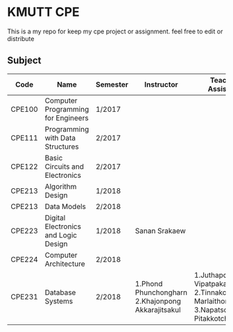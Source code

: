 # KMUTT CPE
This is a my repo for keep my cpe project or assignment. feel free to edit or distribute

## Subject
| Code | Name| Semester | Instructor | Teacher Assistant |
| --- | --- | --- | --- | --- | 
| CPE100 | Computer Programming for Engineers | 1/2017 |
| CPE111 | Programming with Data Structures | 2/2017 |
| CPE122 | Basic Circuits and Electronics | 2/2017
| CPE213 | Algorithm Design | 1/2018 | | |
| CPE213 | Data Models | 2/2018 | |
| CPE223 | Digital Electronics and Logic Design | 1/2018 | Sanan Srakaew |
| CPE224 | Computer Architecture | 2/2018 | |
| CPE231 | Database Systems | 2/2018 | 1.Phond Phunchongharn 2.Khajonpong Akkarajitsakul | 1.Juthaporn Vipatpakapaiboon 2.Tinnakorn Marlaithong 3.Napatsorn Pitakkotchakorn |